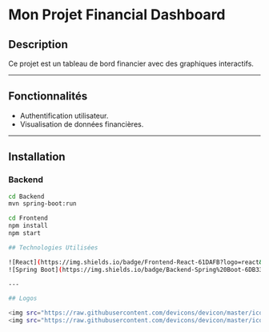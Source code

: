 # Mon Projet Financial Dashboard

## Description

Ce projet est un tableau de bord financier avec des graphiques interactifs.

---

## Fonctionnalités

- Authentification utilisateur.
- Visualisation de données financières.

---

## Installation

### Backend

```bash
cd Backend
mvn spring-boot:run

cd Frontend
npm install
npm start

## Technologies Utilisées

![React](https://img.shields.io/badge/Frontend-React-61DAFB?logo=react&logoColor=white)
![Spring Boot](https://img.shields.io/badge/Backend-Spring%20Boot-6DB33F?logo=springboot&logoColor=white)

---

## Logos

<img src="https://raw.githubusercontent.com/devicons/devicon/master/icons/react/react-original.svg" alt="React" width="60" height="60"/>
<img src="https://raw.githubusercontent.com/devicons/devicon/master/icons/spring/spring-original.svg" alt="Spring Boot" width="60" height="60"/>
```
